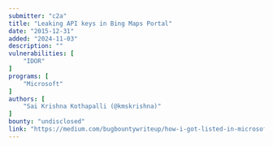```yaml
---
submitter: "c2a"
title: "Leaking API keys in Bing Maps Portal"
date: "2015-12-31"
added: "2024-11-03"
description: ""
vulnerabilities: [
    "IDOR"
]
programs: [
    "Microsoft"
]
authors: [
    "Sai Krishna Kothapalli (@kmskrishna)"
]
bounty: "undisclosed"
link: "https://medium.com/bugbountywriteup/how-i-got-listed-in-microsoft-hall-of-fame-8f96ca4535c2"
---
```




